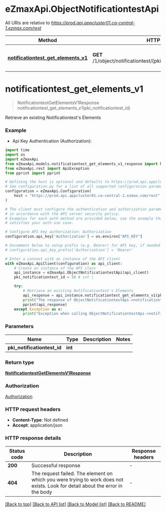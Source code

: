 # eZmaxApi.ObjectNotificationtestApi

All URIs are relative to *https://prod.api.appcluster01.ca-central-1.ezmax.com/rest*

Method | HTTP request | Description
------------- | ------------- | -------------
[**notificationtest_get_elements_v1**](ObjectNotificationtestApi.md#notificationtest_get_elements_v1) | **GET** /1/object/notificationtest/{pkiNotificationtestID}/getElements | Retrieve an existing Notificationtest&#39;s Elements


# **notificationtest_get_elements_v1**
> NotificationtestGetElementsV1Response notificationtest_get_elements_v1(pki_notificationtest_id)

Retrieve an existing Notificationtest's Elements



### Example

* Api Key Authentication (Authorization):
```python
import time
import os
import eZmaxApi
from eZmaxApi.models.notificationtest_get_elements_v1_response import NotificationtestGetElementsV1Response
from eZmaxApi.rest import ApiException
from pprint import pprint

# Defining the host is optional and defaults to https://prod.api.appcluster01.ca-central-1.ezmax.com/rest
# See configuration.py for a list of all supported configuration parameters.
configuration = eZmaxApi.Configuration(
    host = "https://prod.api.appcluster01.ca-central-1.ezmax.com/rest"
)

# The client must configure the authentication and authorization parameters
# in accordance with the API server security policy.
# Examples for each auth method are provided below, use the example that
# satisfies your auth use case.

# Configure API key authorization: Authorization
configuration.api_key['Authorization'] = os.environ["API_KEY"]

# Uncomment below to setup prefix (e.g. Bearer) for API key, if needed
# configuration.api_key_prefix['Authorization'] = 'Bearer'

# Enter a context with an instance of the API client
with eZmaxApi.ApiClient(configuration) as api_client:
    # Create an instance of the API class
    api_instance = eZmaxApi.ObjectNotificationtestApi(api_client)
    pki_notificationtest_id = 56 # int | 

    try:
        # Retrieve an existing Notificationtest's Elements
        api_response = api_instance.notificationtest_get_elements_v1(pki_notificationtest_id)
        print("The response of ObjectNotificationtestApi->notificationtest_get_elements_v1:\n")
        pprint(api_response)
    except Exception as e:
        print("Exception when calling ObjectNotificationtestApi->notificationtest_get_elements_v1: %s\n" % e)
```



### Parameters

Name | Type | Description  | Notes
------------- | ------------- | ------------- | -------------
 **pki_notificationtest_id** | **int**|  | 

### Return type

[**NotificationtestGetElementsV1Response**](NotificationtestGetElementsV1Response.md)

### Authorization

[Authorization](../README.md#Authorization)

### HTTP request headers

 - **Content-Type**: Not defined
 - **Accept**: application/json

### HTTP response details
| Status code | Description | Response headers |
|-------------|-------------|------------------|
**200** | Successful response |  -  |
**404** | The request failed. The element on which you were trying to work does not exists. Look for detail about the error in the body |  -  |

[[Back to top]](#) [[Back to API list]](../README.md#documentation-for-api-endpoints) [[Back to Model list]](../README.md#documentation-for-models) [[Back to README]](../README.md)

